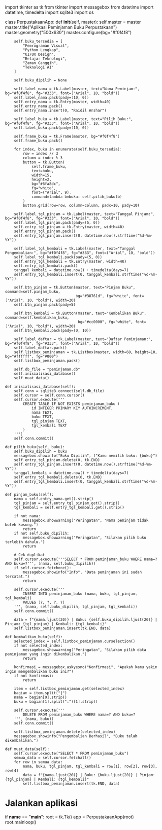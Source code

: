 import tkinter as tk
from tkinter import messagebox
from datetime import datetime, timedelta
import sqlite3
import os

class PerpustakaanApp:
    def __init__(self, master):
        self.master = master
        master.title("Aplikasi Peminjaman Buku Perpustakaan")
        master.geometry("500x630")
        master.configure(bg="#f0f4f8")

        self.buku_tersedia = [
            "Pemrograman Visual",
            "Python Lengkap",
            "UI/UX Design",
            "Belajar Teknologi",
            "Zaman Canggih",
            "Teknologi AI"
        ]

        self.buku_dipilih = None

        self.label_nama = tk.Label(master, text="Nama Peminjam:", bg="#f0f4f8", fg="#333", font=("Arial", 10, "bold"))
        self.label_nama.pack(pady=(10, 0))
        self.entry_nama = tk.Entry(master, width=40)
        self.entry_nama.pack()
        self.entry_nama.insert(0, "Raidil Anshar")

        self.label_buku = tk.Label(master, text="Pilih Buku:", bg="#f0f4f8", fg="#333", font=("Arial", 10, "bold"))
        self.label_buku.pack(pady=(10, 0))

        self.frame_buku = tk.Frame(master, bg="#f0f4f8")
        self.frame_buku.pack()

        for index, buku in enumerate(self.buku_tersedia):
            row = index // 3
            column = index % 3
            button = tk.Button(
                self.frame_buku,
                text=buku,
                width=15,
                height=2,
                bg="#6fa8dc",
                fg="white",
                font=("Arial", 9),
                command=lambda b=buku: self.pilih_buku(b)
            )
            button.grid(row=row, column=column, padx=10, pady=10)

        self.label_tgl_pinjam = tk.Label(master, text="Tanggal Pinjam:", bg="#f0f4f8", fg="#333", font=("Arial", 10, "bold"))
        self.label_tgl_pinjam.pack(pady=(5, 0))
        self.entry_tgl_pinjam = tk.Entry(master, width=40)
        self.entry_tgl_pinjam.pack()
        self.entry_tgl_pinjam.insert(0, datetime.now().strftime("%d-%m-%Y"))

        self.label_tgl_kembali = tk.Label(master, text="Tanggal Pengembalian:", bg="#f0f4f8", fg="#333", font=("Arial", 10, "bold"))
        self.label_tgl_kembali.pack(pady=(5, 0))
        self.entry_tgl_kembali = tk.Entry(master, width=40)
        self.entry_tgl_kembali.pack()
        tanggal_kembali = datetime.now() + timedelta(days=7)
        self.entry_tgl_kembali.insert(0, tanggal_kembali.strftime("%d-%m-%Y"))

        self.btn_pinjam = tk.Button(master, text="Pinjam Buku", command=self.pinjam_buku,
                                    bg="#38761d", fg="white", font=("Arial", 10, "bold"), width=20)
        self.btn_pinjam.pack(pady=5)

        self.btn_kembali = tk.Button(master, text="Kembalikan Buku", command=self.kembalikan_buku,
                                     bg="#cc0000", fg="white", font=("Arial", 10, "bold"), width=20)
        self.btn_kembali.pack(pady=(0, 10))

        self.label_daftar = tk.Label(master, text="Daftar Peminjaman:", bg="#f0f4f8", fg="#333", font=("Arial", 10, "bold"))
        self.label_daftar.pack()
        self.listbox_peminjaman = tk.Listbox(master, width=60, height=10, bg="#ffffff", fg="#000")
        self.listbox_peminjaman.pack()

        self.db_file = "peminjaman.db"
        self.inisialisasi_database()
        self.muat_data()

    def inisialisasi_database(self):
        self.conn = sqlite3.connect(self.db_file)
        self.cursor = self.conn.cursor()
        self.cursor.execute('''
            CREATE TABLE IF NOT EXISTS peminjaman_buku (
                id INTEGER PRIMARY KEY AUTOINCREMENT,
                nama TEXT,
                buku TEXT,
                tgl_pinjam TEXT,
                tgl_kembali TEXT
            )
        ''')
        self.conn.commit()

    def pilih_buku(self, buku):
        self.buku_dipilih = buku
        messagebox.showinfo("Buku Dipilih", f"Kamu memilih buku: {buku}")
        self.entry_tgl_pinjam.delete(0, tk.END)
        self.entry_tgl_pinjam.insert(0, datetime.now().strftime("%d-%m-%Y"))
        tanggal_kembali = datetime.now() + timedelta(days=7)
        self.entry_tgl_kembali.delete(0, tk.END)
        self.entry_tgl_kembali.insert(0, tanggal_kembali.strftime("%d-%m-%Y"))

    def pinjam_buku(self):
        nama = self.entry_nama.get().strip()
        tgl_pinjam = self.entry_tgl_pinjam.get().strip()
        tgl_kembali = self.entry_tgl_kembali.get().strip()

        if not nama:
            messagebox.showwarning("Peringatan", "Nama peminjam tidak boleh kosong.")
            return
        if not self.buku_dipilih:
            messagebox.showwarning("Peringatan", "Silakan pilih buku terlebih dahulu.")
            return

        # Cek duplikat
        self.cursor.execute('''SELECT * FROM peminjaman_buku WHERE nama=? AND buku=?''', (nama, self.buku_dipilih))
        if self.cursor.fetchone():
            messagebox.showinfo("Info", "Data peminjaman ini sudah tercatat.")
            return

        self.cursor.execute('''
            INSERT INTO peminjaman_buku (nama, buku, tgl_pinjam, tgl_kembali)
            VALUES (?, ?, ?, ?)
        ''', (nama, self.buku_dipilih, tgl_pinjam, tgl_kembali))
        self.conn.commit()

        data = f"{nama.ljust(20)} | Buku: {self.buku_dipilih.ljust(20)} | Pinjam: {tgl_pinjam} | Kembali: {tgl_kembali}"
        self.listbox_peminjaman.insert(tk.END, data)

    def kembalikan_buku(self):
        selected_index = self.listbox_peminjaman.curselection()
        if not selected_index:
            messagebox.showwarning("Peringatan", "Silakan pilih data peminjaman yang ingin dikembalikan.")
            return

        konfirmasi = messagebox.askyesno("Konfirmasi", "Apakah kamu yakin ingin mengembalikan buku ini?")
        if not konfirmasi:
            return

        item = self.listbox_peminjaman.get(selected_index)
        bagian = item.split("|")
        nama = bagian[0].strip()
        buku = bagian[1].split(":")[1].strip()

        self.cursor.execute('''
            DELETE FROM peminjaman_buku WHERE nama=? AND buku=?
        ''', (nama, buku))
        self.conn.commit()

        self.listbox_peminjaman.delete(selected_index)
        messagebox.showinfo("Pengembalian Berhasil", "Buku telah dikembalikan.")

    def muat_data(self):
        self.cursor.execute("SELECT * FROM peminjaman_buku")
        semua_data = self.cursor.fetchall()
        for row in semua_data:
            nama, buku, tgl_pinjam, tgl_kembali = row[1], row[2], row[3], row[4]
            data = f"{nama.ljust(20)} | Buku: {buku.ljust(20)} | Pinjam: {tgl_pinjam} | Kembali: {tgl_kembali}"
            self.listbox_peminjaman.insert(tk.END, data)

# Jalankan aplikasi
if __name__ == "__main__":
    root = tk.Tk()
    app = PerpustakaanApp(root)
    root.mainloop()

